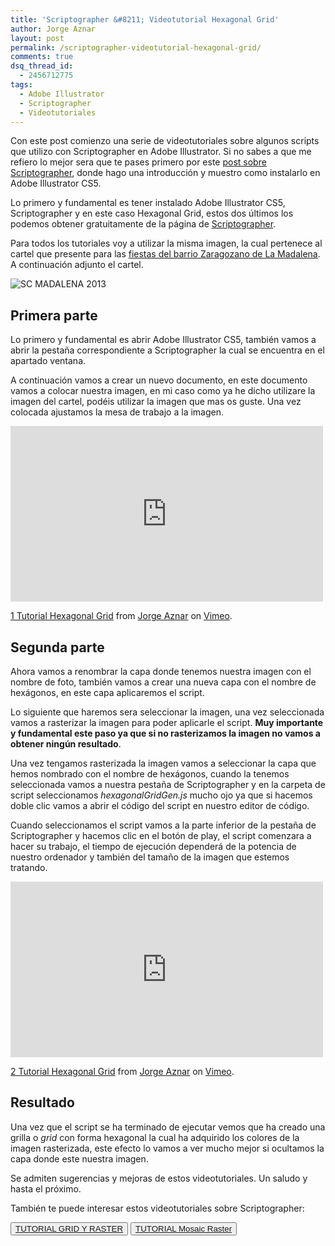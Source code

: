 ```yaml
---
title: 'Scriptographer &#8211; Videotutorial Hexagonal Grid'
author: Jorge Aznar
layout: post
permalink: /scriptographer-videotutorial-hexagonal-grid/
comments: true
dsq_thread_id:
  - 2456712775
tags:
  - Adobe Illustrator
  - Scriptographer
  - Videotutoriales
---
```

Con este post comienzo una serie de videotutoriales sobre algunos scripts que utilizo con Scriptographer en Adobe Illustrator. Si no sabes a que me refiero lo mejor sera que te pases primero por este <a href="http://jorgeatgu.com/blog/scriptographer-plugin-para-adobe-illustrator/" target="_blank">post sobre Scriptographer</a>, donde hago una introducción y muestro como instalarlo en Adobe Illustrator CS5.

<!--more-->

Lo primero y fundamental es tener instalado Adobe Illustrator CS5, Scriptographer y en este caso Hexagonal Grid, estos dos últimos los podemos obtener gratuitamente de la página de <a href="http://scriptographer.org" target="_blank">Scriptographer</a>.

Para todos los tutoriales voy a utilizar la misma imagen, la cual pertenece al cartel que presente para las <a href="http://jorgeatgu.com/blog/cartel-para-la-semana-cultural-de-la-madalena-zaragoza" target="_blank">fiestas del barrio Zaragozano de La Madalena</a>. A continuación adjunto el cartel.

![SC MADALENA 2013][1]

## Primera parte

Lo primero y fundamental es abrir Adobe Illustrator CS5, también vamos a abrir la pestaña correspondiente a Scriptographer la cual se encuentra en el apartado ventana.

A continuación vamos a crear un nuevo documento, en este documento vamos a colocar nuestra imagen, en mi caso como ya he dicho utilizare la imagen del cartel, podéis utilizar la imagen que mas os guste. Una vez colocada ajustamos la mesa de trabajo a la imagen.

<iframe src="http://player.vimeo.com/video/89336023" width="500" height="281" frameborder="0" webkitallowfullscreen mozallowfullscreen allowfullscreen></iframe> <p><a href="http://vimeo.com/89336023">1 Tutorial Hexagonal Grid</a> from <a href="http://vimeo.com/jorgeatgu">Jorge Aznar</a> on <a href="https://vimeo.com">Vimeo</a>.</p>

## Segunda parte

Ahora vamos a renombrar la capa donde tenemos nuestra imagen con el nombre de foto, también vamos a crear una nueva capa con el nombre de hexágonos, en este capa aplicaremos el script.

Lo siguiente que haremos sera seleccionar la imagen, una vez seleccionada vamos a rasterizar la imagen para poder aplicarle el script. **Muy importante y fundamental este paso ya que si no rasterizamos la imagen no vamos a obtener ningún resultado**.

Una vez tengamos rasterizada la imagen vamos a seleccionar la capa que hemos nombrado con el nombre de hexágonos, cuando la tenemos seleccionada vamos a nuestra pestaña de Scriptographer y en la carpeta de script seleccionamos *hexagonalGridGen.js* mucho ojo ya que si hacemos doble clic vamos a abrir el código del script en nuestro editor de código.

Cuando seleccionamos el script vamos a la parte inferior de la pestaña de Scriptographer y hacemos clic en el botón de play, el script comenzara a hacer su trabajo, el tiempo de ejecución dependerá de la potencia de nuestro ordenador y también del tamaño de la imagen que estemos tratando.

<iframe src="http://player.vimeo.com/video/89336024" width="500" height="281" frameborder="0" webkitallowfullscreen mozallowfullscreen allowfullscreen></iframe> <p><a href="http://vimeo.com/89336024">2 Tutorial Hexagonal Grid</a> from <a href="http://vimeo.com/jorgeatgu">Jorge Aznar</a> on <a href="https://vimeo.com">Vimeo</a>.</p>


## Resultado

Una vez que el script se ha terminado de ejecutar vemos que ha creado una grilla o *grid* con forma hexagonal la cual ha adquirido los colores de la imagen rasterizada, este efecto lo vamos a ver mucho mejor si ocultamos la capa donde este nuestra imagen.



Se admiten sugerencias y mejoras de estos videotutoriales. Un saludo y hasta el próximo.

También te puede interesar estos videotutoriales sobre Scriptographer:

<button class="boton-centrar">
  <a target="_blank" class="btn" href="http://jorgeatgu.com/blog/scriptographer-videotutorial-grid-y-raster">TUTORIAL GRID Y RASTER</a>
</button>

<button class="boton-centrar">
  <a target="_blank" class="btn" href="http://jorgeatgu.com/blog/scriptographer-videotutorial-mosaic-raster">TUTORIAL Mosaic Raster</a>
</button>

 [1]: http://jorgeatgu.com/blog/img/2013/05/scmadalena2-724x1024.jpg
